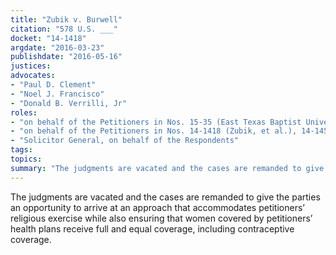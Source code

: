 ```yaml
---
title: "Zubik v. Burwell"
citation: "578 U.S. ___"
docket: "14-1418"
argdate: "2016-03-23"
publishdate: "2016-05-16"
justices:
advocates:
- "Paul D. Clement"
- "Noel J. Francisco"
- "Donald B. Verrilli, Jr"
roles:
- "on behalf of the Petitioners in Nos. 15-35 (East Texas Baptist University, et al.), 15-105 (Little Sister of the Poor Home for the Aged, et al.), 15-119 (Southern Nazarene University, et al.), and 15-191 (Geneva College)"
- "on behalf of the Petitioners in Nos. 14-1418 (Zubik, et al.), 14-1453 (Priests for Life, et al.), and 14-1505 (Roman Catholic Archbishop of Washington, et al.)"
- "Solicitor General, on behalf of the Respondents"
tags:
topics:
summary: "The judgments are vacated and the cases are remanded to give the parties an opportunity to arrive at an approach that accommodates petitioners’ religious exercise while also ensuring that women covered by petitioners’ health plans receive full and equal coverage, including contraceptive coverage."
---
```

The judgments are vacated and the cases are remanded to give the parties an opportunity to arrive at an approach that accommodates petitioners’ religious exercise while also ensuring that women covered by petitioners’ health plans receive full and equal coverage, including contraceptive coverage.

